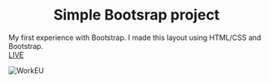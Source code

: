 <h1 align = "center">Simple Bootsrap project</h1>
My first experience with Bootstrap.
I made this layout using HTML/CSS and Bootstrap.<br>
<a href="https://vladyslavos.github.io/Layout_workEU/">LIVE</a>

![WorkEU](https://user-images.githubusercontent.com/67589338/103177186-d31f7500-4880-11eb-9740-b620f1956211.png)
